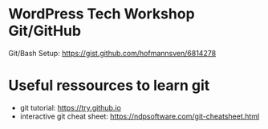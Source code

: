 # WordPress Tech Workshop Git/GitHub

Git/Bash Setup: https://gist.github.com/hofmannsven/6814278

# Useful ressources to learn git

 * git tutorial: https://try.github.io
 * interactive git cheat sheet: https://ndpsoftware.com/git-cheatsheet.html
